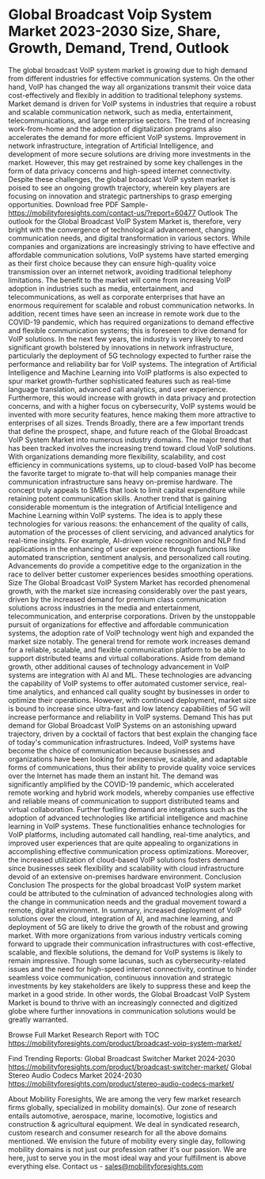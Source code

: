 # Global Broadcast Voip System Market 2023-2030 Size, Share, Growth, Demand, Trend, Outlook
The global broadcast VoIP system market is growing due to high demand from different industries for effective communication systems. On the other hand, VoIP has changed the way all organizations transmit their voice data cost-effectively and flexibly in addition to traditional telephony systems. Market demand is driven for VoIP systems in industries that require a robust and scalable communication network, such as media, entertainment, telecommunications, and large enterprise sectors. The trend of increasing work-from-home and the adoption of digitalization programs also accelerates the demand for more efficient VoIP systems. Improvement in network infrastructure, integration of Artificial Intelligence, and development of more secure solutions are driving more investments in the market. However, this may get restrained by some key challenges in the form of data privacy concerns and high-speed internet connectivity. Despite these challenges, the global broadcast VoIP system market is poised to see an ongoing growth trajectory, wherein key players are focusing on innovation and strategic partnerships to grasp emerging opportunities.
Download free PDF Sample- https://mobilityforesights.com/contact-us/?report=60477
Outlook
The outlook for the Global Broadcast VoIP System Market is, therefore, very bright with the convergence of technological advancement, changing communication needs, and digital transformation in various sectors. While companies and organizations are increasingly striving to have effective and affordable communication solutions, VoIP systems have started emerging as their first choice because they can ensure high-quality voice transmission over an internet network, avoiding traditional telephony limitations. The benefit to the market will come from increasing VoIP adoption in industries such as media, entertainment, and telecommunications, as well as corporate enterprises that have an enormous requirement for scalable and robust communication networks. In addition, recent times have seen an increase in remote work due to the COVID-19 pandemic, which has required organizations to demand effective and flexible communication systems; this is foreseen to drive demand for VoIP solutions.
In the next few years, the industry is very likely to record significant growth bolstered by innovations in network infrastructure, particularly the deployment of 5G technology expected to further raise the performance and reliability bar for VoIP systems. The integration of Artificial Intelligence and Machine Learning into VoIP platforms is also expected to spur market growth-further sophisticated features such as real-time language translation, advanced call analytics, and user experience. Furthermore, this would increase with growth in data privacy and protection concerns, and with a higher focus on cybersecurity, VoIP systems would be invented with more security features, hence making them more attractive to enterprises of all sizes.
Trends
Broadly, there are a few important trends that define the prospect, shape, and future reach of the Global Broadcast VoIP System Market into numerous industry domains. The major trend that has been tracked involves the increasing trend toward cloud VoIP solutions. With organizations demanding more flexibility, scalability, and cost efficiency in communications systems, up to cloud-based VoIP has become the favorite target to migrate to-that will help companies manage their communication infrastructure sans heavy on-premise hardware. The concept truly appeals to SMEs that look to limit capital expenditure while retaining potent communication skills.
Another trend that is gaining considerable momentum is the integration of Artificial Intelligence and Machine Learning within VoIP systems. The idea is to apply these technologies for various reasons: the enhancement of the quality of calls, automation of the processes of client servicing, and advanced analytics for real-time insights. For example, AI-driven voice recognition and NLP find applications in the enhancing of user experience through functions like automated transcription, sentiment analysis, and personalized call routing. Advancements do provide a competitive edge to the organization in the race to deliver better customer experiences besides smoothing operations.
Size
The Global Broadcast VoIP System Market has recorded phenomenal growth, with the market size increasing considerably over the past years, driven by the increased demand for premium class communication solutions across industries in the media and entertainment, telecommunication, and enterprise corporations. Driven by the unstoppable pursuit of organizations for effective and affordable communication systems, the adoption rate of VoIP technology went high and expanded the market size notably. The general trend for remote work increases demand for a reliable, scalable, and flexible communication platform to be able to support distributed teams and virtual collaborations.
Aside from demand growth, other additional causes of technology advancement in VoIP systems are integration with AI and ML. These technologies are advancing the capability of VoIP systems to offer automated customer service, real-time analytics, and enhanced call quality sought by businesses in order to optimize their operations. However, with continued deployment, market size is bound to increase since ultra-fast and low latency capabilities of 5G will increase performance and reliability in VoIP systems.
Demand 
This has put demand for Global Broadcast VoIP Systems on an astonishing upward trajectory, driven by a cocktail of factors that best explain the changing face of today's communication infrastructures. Indeed, VoIP systems have become the choice of communication because businesses and organizations have been looking for inexpensive, scalable, and adaptable forms of communications, thus their ability to provide quality voice services over the Internet has made them an instant hit. The demand was significantly amplified by the COVID-19 pandemic, which accelerated remote working and hybrid work models, whereby companies use effective and reliable means of communication to support distributed teams and virtual collaboration.
Further fuelling demand are integrations such as the adoption of advanced technologies like artificial intelligence and machine learning in VoIP systems. These functionalities enhance technologies for VoIP platforms, including automated call handling, real-time analytics, and improved user experiences that are quite appealing to organizations in accomplishing effective communication process optimizations. Moreover, the increased utilization of cloud-based VoIP solutions fosters demand since businesses seek flexibility and scalability with cloud infrastructure devoid of an extensive on-premises hardware environment.
Conclusion
Conclusion The prospects for the global broadcast VoIP system market could be attributed to the culmination of advanced technologies along with the change in communication needs and the gradual movement toward a remote, digital environment. In summary, increased deployment of VoIP solutions over the cloud, integration of AI, and machine learning, and deployment of 5G are likely to drive the growth of the robust and growing market. With more organizations from various industry verticals coming forward to upgrade their communication infrastructures with cost-effective, scalable, and flexible solutions, the demand for VoIP systems is likely to remain impressive. Though some lacunas, such as cybersecurity-related issues and the need for high-speed internet connectivity, continue to hinder seamless voice communication, continuous innovation and strategic investments by key stakeholders are likely to suppress these and keep the market in a good stride. In other words, the Global Broadcast VoIP System Market is bound to thrive with an increasingly connected and digitized globe where further innovations in communication solutions would be greatly warranted.

Browse Full Market Research Report with TOC  https://mobilityforesights.com/product/broadcast-voip-system-market/

Find Trending Reports:
Global Broadcast Switcher Market 2024-2030
https://mobilityforesights.com/product/broadcast-switcher-market/
Global Stereo Audio Codecs Market 2024-2030
https://mobilityforesights.com/product/stereo-audio-codecs-market/

About Mobility Foresights,
We are among the very few market research firms globally, specialized in mobility domain(s). Our zone of research entails automotive, aerospace, marine, locomotive, logistics and construction & agricultural equipment. We deal in syndicated research, custom research and consumer research for all the above domains mentioned.
We envision the future of mobility every single day, following mobility domains is not just our profession rather it's our passion. We are here, just to serve you in the most ideal way and your fulfillment is above everything else. Contact us -  sales@mobilityforesights.com 

